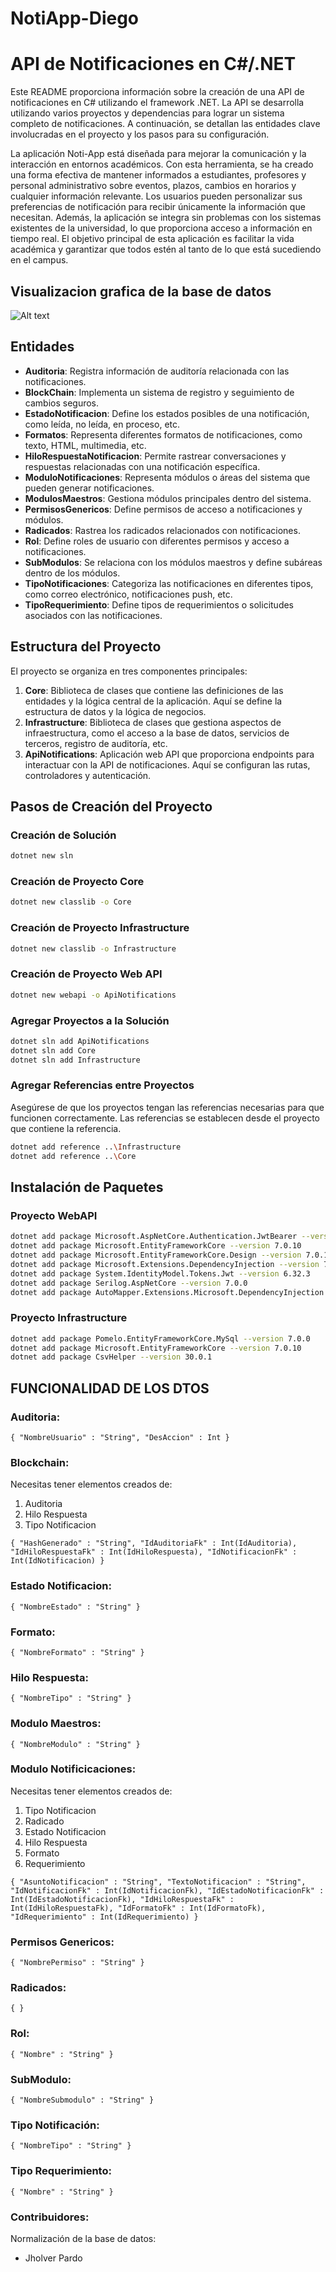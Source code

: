 # NotiApp-Diego
# API de Notificaciones en C#/.NET

Este README proporciona información sobre la creación de una API de notificaciones en C# utilizando el framework .NET. La API se desarrolla utilizando varios proyectos y dependencias para lograr un sistema completo de notificaciones. A continuación, se detallan las entidades clave involucradas en el proyecto y los pasos para su configuración.

La aplicación Noti-App está diseñada para mejorar la comunicación y la interacción en entornos académicos. Con esta herramienta, se ha creado una forma efectiva de mantener informados a estudiantes, profesores y personal administrativo sobre eventos, plazos, cambios en horarios y cualquier información relevante. Los usuarios pueden personalizar sus preferencias de notificación para recibir únicamente la información que necesitan. Además, la aplicación se integra sin problemas con los sistemas existentes de la universidad, lo que proporciona acceso a información en tiempo real. El objetivo principal de esta aplicación es facilitar la vida académica y garantizar que todos estén al tanto de lo que está sucediendo en el campus.

## Visualizacion grafica de la base de datos

![Alt text](/Resources/notiapp.png)

## Entidades

- **Auditoria**: Registra información de auditoría relacionada con las notificaciones.
- **BlockChain**: Implementa un sistema de registro y seguimiento de cambios seguros.
- **EstadoNotificacion**: Define los estados posibles de una notificación, como leída, no leída, en proceso, etc.
- **Formatos**: Representa diferentes formatos de notificaciones, como texto, HTML, multimedia, etc.
- **HiloRespuestaNotificacion**: Permite rastrear conversaciones y respuestas relacionadas con una notificación específica.
- **ModuloNotificaciones**: Representa módulos o áreas del sistema que pueden generar notificaciones.
- **ModulosMaestros**: Gestiona módulos principales dentro del sistema.
- **PermisosGenericos**: Define permisos de acceso a notificaciones y módulos.
- **Radicados**: Rastrea los radicados relacionados con notificaciones.
- **Rol**: Define roles de usuario con diferentes permisos y acceso a notificaciones.
- **SubModulos**: Se relaciona con los módulos maestros y define subáreas dentro de los módulos.
- **TipoNotificaciones**: Categoriza las notificaciones en diferentes tipos, como correo electrónico, notificaciones push, etc.
- **TipoRequerimiento**: Define tipos de requerimientos o solicitudes asociados con las notificaciones.

## Estructura del Proyecto

El proyecto se organiza en tres componentes principales:

1. **Core**: Biblioteca de clases que contiene las definiciones de las entidades y la lógica central de la aplicación. Aquí se define la estructura de datos y la lógica de negocios.
2. **Infrastructure**: Biblioteca de clases que gestiona aspectos de infraestructura, como el acceso a la base de datos, servicios de terceros, registro de auditoría, etc.
3. **ApiNotifications**: Aplicación web API que proporciona endpoints para interactuar con la API de notificaciones. Aquí se configuran las rutas, controladores y autenticación.

## Pasos de Creación del Proyecto

### Creación de Solución

```bash
dotnet new sln

```

### Creación de Proyecto Core

```bash
dotnet new classlib -o Core

```

### Creación de Proyecto Infrastructure

```bash
dotnet new classlib -o Infrastructure

```

### Creación de Proyecto Web API

```bash
dotnet new webapi -o ApiNotifications

```

### Agregar Proyectos a la Solución

```bash
dotnet sln add ApiNotifications
dotnet sln add Core
dotnet sln add Infrastructure

```

### Agregar Referencias entre Proyectos

Asegúrese de que los proyectos tengan las referencias necesarias para que funcionen correctamente. Las referencias se establecen desde el proyecto que contiene la referencia.

```bash
dotnet add reference ..\Infrastructure
dotnet add reference ..\Core

```

## Instalación de Paquetes

### Proyecto WebAPI

```bash
dotnet add package Microsoft.AspNetCore.Authentication.JwtBearer --version 7.0.10
dotnet add package Microsoft.EntityFrameworkCore --version 7.0.10
dotnet add package Microsoft.EntityFrameworkCore.Design --version 7.0.10
dotnet add package Microsoft.Extensions.DependencyInjection --version 7.0.0
dotnet add package System.IdentityModel.Tokens.Jwt --version 6.32.3
dotnet add package Serilog.AspNetCore --version 7.0.0
dotnet add package AutoMapper.Extensions.Microsoft.DependencyInjection --version 12.0.1

```

### Proyecto Infrastructure

```bash
dotnet add package Pomelo.EntityFrameworkCore.MySql --version 7.0.0
dotnet add package Microsoft.EntityFrameworkCore --version 7.0.10
dotnet add package CsvHelper --version 30.0.1

```
## FUNCIONALIDAD DE LOS DTOS
### Auditoria:
`{
    "NombreUsuario" : "String",
    "DesAccion" : Int
}`

### Blockchain:
Necesitas tener elementos creados de:
1. Auditoria
2. Hilo Respuesta
3. Tipo Notificacion

`{
    "HashGenerado" : "String",
    "IdAuditoriaFk" : Int(IdAuditoria),
    "IdHiloRespuestaFk" : Int(IdHiloRespuesta),
    "IdNotificacionFk" : Int(IdNotificacion)
}`


### Estado Notificacion:
`{
    "NombreEstado" : "String"
}`


### Formato:
`{
    "NombreFormato" : "String"
}`


### Hilo Respuesta:
`{
    "NombreTipo" : "String"
}`


### Modulo Maestros:
`{
    "NombreModulo" : "String"
}`


### Modulo Notificicaciones:
Necesitas tener elementos creados de:
1. Tipo Notificacion
2. Radicado
3. Estado Notificacion
4. Hilo Respuesta
5. Formato
6. Requerimiento

`{
    "AsuntoNotificacion" : "String",
    "TextoNotificacion" : "String",
    "IdNotificacionFk" : Int(IdNotificacionFk),
    "IdEstadoNotificacionFk" : Int(IdEstadoNotificacionFk),
    "IdHiloRespuestaFk" : Int(IdHiloRespuestaFk),
    "IdFormatoFk" : Int(IdFormatoFk),
    "IdRequerimiento" : Int(IdRequerimiento)
}`


### Permisos Genericos:
`{
    "NombrePermiso" : "String"
}`


### Radicados:
`{
}`


### Rol:
`{
    "Nombre" : "String"
}`


### SubModulo:
`{
    "NombreSubmodulo" : "String"
}`


### Tipo Notificación:
`{
    "NombreTipo" : "String"
}`


### Tipo Requerimiento:
`{
    "Nombre" : "String"
}`

### Contribuidores:

Normalización de la base de datos:

* Jholver Pardo